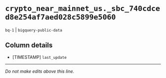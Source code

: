 # `crypto_near_mainnet_us._sbc_740cdced8e254af7aed028c5899e5060`
`bq-1` | `bigquery-public-data`

## Column details
* [TIMESTAMP] `last_update`

-------------------------------------------------------------------------------
*Do not make edits above this line.*
